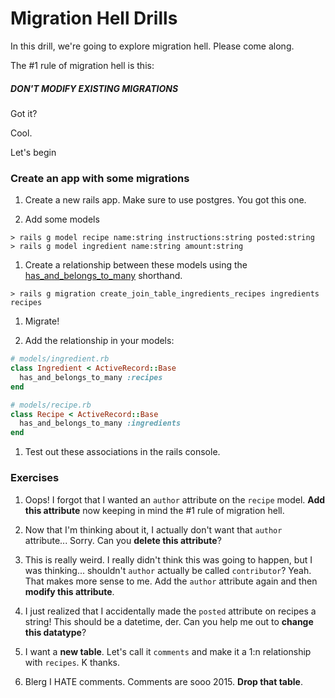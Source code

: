 # Migration Hell Drills

In this drill, we're going to explore migration hell. Please come along.

The #1 rule of migration hell is this:
##### DON'T MODIFY EXISTING MIGRATIONS

Got it?

Cool.

Let's begin

### Create an app with some migrations

1. Create a new rails app. Make sure to use postgres. You got this one.

1. Add some models
  ```console
  > rails g model recipe name:string instructions:string posted:string
  > rails g model ingredient name:string amount:string
  ```
1. Create a relationship between these models using the [has_and_belongs_to_many](http://guides.rubyonrails.org/association_basics.html#has-and-belongs-to-many-association-reference) shorthand.

  ```console
  > rails g migration create_join_table_ingredients_recipes ingredients recipes
  ```
1. Migrate!

1. Add the relationship in your models:

  ```ruby
  # models/ingredient.rb
  class Ingredient < ActiveRecord::Base
    has_and_belongs_to_many :recipes
  end
  ```

  ```ruby
  # models/recipe.rb
  class Recipe < ActiveRecord::Base
    has_and_belongs_to_many :ingredients
  end
  ```
1. Test out these associations in the rails console.

### Exercises

1. Oops! I forgot that I wanted an `author` attribute on the `recipe` model. **Add this attribute** now keeping in mind the #1 rule of migration hell.

1. Now that I'm thinking about it, I actually don't want that `author` attribute... Sorry. Can you **delete this attribute**?

1. This is really weird. I really didn't think this was going to happen, but I was thinking... shouldn't `author` actually be called `contributor`? Yeah. That makes more sense to me. Add the `author` attribute again and then **modify this attribute**.

1. I just realized that I accidentally made the `posted` attribute on recipes a string! This should be a datetime, der. Can you help me out to **change this datatype**?

1. I want a **new table**. Let's call it `comments` and make it a 1:n relationship with `recipes`. K thanks.

1. Blerg I HATE comments. Comments are sooo 2015. **Drop that table**.
